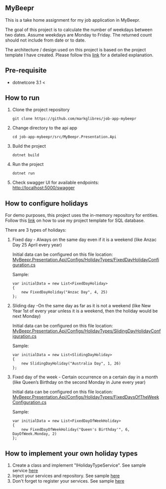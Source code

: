 ## MyBeepr 
This is a take home assignment for my job application in MyBeepr. 

The goal of this project is to calculate the number of weekdays between two dates. Assume weekdays are Monday to Friday. The returned count should not include from date or to date.

The architecture / design used on this project is based on the project template I have created. Please follow this [link](https://github.com/markglibres/dotnetcore-service-template) for a detailed explanation.

## Pre-requisite
* dotnetcore 3.1 <
## How to run
1. Clone the project repository 
	```
	git clone https://github.com/markglibres/job-app-mybeepr
	```
2.  Change directory to the api app
	```
	cd job-app-mybeepr/src/MyBeepr.Presentation.Api
	``` 
3.  Build the project
	```
	dotnet build
	```
4. Run the project
	```
	dotnet run
	``` 
 5. Check swagger UI for available endpoints: [http://localhost:5000/swagger](http://localhost:5000/swagger)

## How to configure holidays
For demo purposes, this project uses the in-memory repository for entities. Follow this [link](https://github.com/markglibres/dotnetcore-service-template/wiki/How-to-install-template) on how to use my project template for SQL database.

There are 3 types of holidays: 

1. Fixed day - Always on the same day even if it is a weekend (like Anzac Day 25 April every year)
	
	Initial data can be configured on this file location: 	[MyBeepr.Presentation.Api/Configs/HolidayTypes/FixedDayHolidayConfiguration.cs](https://github.com/markglibres/job-app-mybeepr/blob/master/src/MyBeepr.Presentation.Api/Configs/HolidayTypes/FixedDayHolidayConfiguration.cs)
	
	 Sample:
	 ```
	 var initialData = new List<FixedDayHoliday>
     {
         new FixedDayHoliday("Anzac Day", 4, 25)
     };
	 ```
2. Sliding day -On the same day as far as it is not a weekend (like New Year 1st of every year unless it
is a weekend, then the holiday would be next Monday)

	Initial data can be configured on this file location: 
[MyBeepr.Presentation.Api/Configs/HolidayTypes/SlidingDayHolidayConfiguration.cs](https://github.com/markglibres/job-app-mybeepr/blob/master/src/MyBeepr.Presentation.Api/Configs/HolidayTypes/SlidingDayHolidayConfiguration.cs)

	Sample:
	```
	var initialData = new List<SlidingDayHoliday>
    {
        new SlidingDayHoliday("Australia Day", 1, 26)
    };
	```

	 
3. Fixed day of the week - Certain occurrence on a certain day in a month (like Queen’s Birthday on the second Monday in June every year)
	
	Initial data can be configured on this file location: 
	[MyBeepr.Presentation.Api/Configs/HolidayTypes/FixedDaysOfTheWeekConfiguration.cs](https://github.com/markglibres/job-app-mybeepr/blob/master/src/MyBeepr.Presentation.Api/Configs/HolidayTypes/FixedDaysOfTheWeekConfiguration.cs)

	Sample:
	```
	var initialData = new List<FixedDayOfWeekHoliday>
    {
        new FixedDayOfWeekHoliday("Queen's Birthday'", 6, DayOfWeek.Monday, 2)
    };
	```
## How to implement your own holiday types
1. Create a class and implement "IHolidayTypeService". See sample service [here](https://github.com/markglibres/job-app-mybeepr/blob/master/src/MyBeepr.Domain/Holidays/HolidayTypes/FixedDayHolidayService.cs)
2. Inject your services and repository. See sample [here](https://github.com/markglibres/job-app-mybeepr/blob/master/src/MyBeepr.Presentation.Api/Configs/HolidayTypes/FixedDayHolidayConfiguration.cs)
3. Don't forget to register your services. See sample [here](https://github.com/markglibres/job-app-mybeepr/blob/master/src/MyBeepr.Presentation.Api/Configs/BusinessDaysConfiguration.cs)

